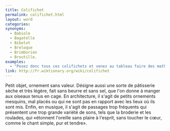 ```yaml
---
title: Colifichet
permalink: colifichet.html
layout: word
categories:
synonyms:
  - Babiole
  - Bagatelle
  - Bibelot
  - Breloque
  - Brimborion
  - Broutille.
examples:
  - "Posez donc tous ces colifichets et venez au tableau faire des mathématiques, des vraies !"
link: http://fr.wiktionary.org/wiki/colifichet
---
```


Petit objet, ornement sans valeur.
Désigne aussi une sorte de pâtisserie sèche et très légère, fait sans beurre et sans sel, que l'on donne à manger aux oiseaux tenus en cage.
En architecture, il s'agit de petits ornements mesquins, mal placés ou qui ne sont pas en rapport avec les lieux où ils sont mis.
Enfin, en musique, il s'agit de passages trop fréquents qui présentent une trop grande variété de sons, tels que la broderie et les roulades, qui «étonnent l'oreille sans plaire à l'esprit, sans toucher le cœur, comme le chant simple, pur et tendre».

